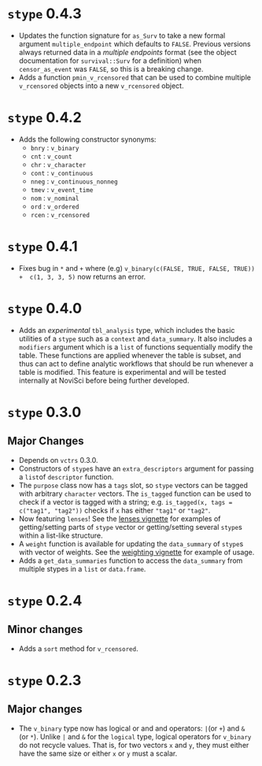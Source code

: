 # `stype` 0.4.3

* Updates the function signature for `as_Surv` to take a new formal argument `multiple_endpoint` which defaults to `FALSE`. Previous versions always returned data in a _multiple endpoints_ format (see the object documentation for `survival::Surv` for a definition) when `censor_as_event` was `FALSE`, so this is a breaking change.
* Adds a function `pmin_v_rcensored` that can be used to combine multiple `v_rcensored` objects into a new `v_rcensored` object.

# `stype` 0.4.2

* Adds the following constructor synonyms:
    * `bnry` : `v_binary`
    * `cnt`  : `v_count`
    * `chr`  : `v_character`
    * `cont` : `v_continuous`
    * `nneg` : `v_continuous_nonneg`
    * `tmev` : `v_event_time`
    * `nom`  : `v_nominal`
    * `ord`  : `v_ordered`
    * `rcen` : `v_rcensored`

# `stype` 0.4.1

* Fixes bug in `*` and `+` where (e.g) `v_binary(c(FALSE, TRUE, FALSE, TRUE)) +  c(1, 3, 3, 5)` now returns an error.

# `stype` 0.4.0

* Adds an *experimental* `tbl_analysis` type, which includes the basic utilities of a `stype` such as a `context` and `data_summary`. It also includes a `modifiers` argument which is a `list` of functions sequentially modify the table. These functions are applied whenever the table is subset, and thus can act to define analytic workflows that should be run whenever a table is modified. This feature is experimental and will be tested internally at NoviSci before being further developed.

# `stype` 0.3.0

## Major Changes

* Depends on  `vctrs` 0.3.0.
* Constructors of `stype`s have an `extra_descriptors` argument for passing a `list`of `descriptor` function.
* The `purpose` class now has a `tags` slot, so `stype` vectors can be tagged with arbitrary `character` vectors. The `is_tagged` function can be used to check if a vector is tagged with a string; e.g. `is_tagged(x, tags = c("tag1", "tag2"))` checks if `x` has either `"tag1"` or `"tag2"`.
* Now featuring `lenses`! See the [lenses vignette](lenses.html) for examples of getting/setting parts of `stype` vector or getting/setting several `stype`s within a list-like structure.
* A `weight` function is available for updating the  `data_summary` of `stype`s with vector of weights. See the [weighting vignette](weighting.html) for example of usage.
* Adds a `get_data_summaries` function to access the `data_summary` from multiple stypes in a `list` or `data.frame`.

# `stype` 0.2.4

## Minor changes

* Adds a `sort` method for `v_rcensored`.

# `stype` 0.2.3

## Major changes

* The `v_binary` type now has logical or and and operators: `|`(or `+`) and `&` (or `*`). Unlike `|` and `&` for the `logical` type, logical operators for `v_binary`  do not recycle values. That is, for two vectors `x` and `y`, they must either have the same size or either `x` or `y` must a scalar.
